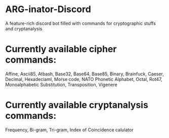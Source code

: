 # ARG-inator-Discord
A feature-rich discord bot filled with commands for cryptographic stuffs and cryptanalysis
# Currently available cipher commands:
Affine, Ascii85, Atbash, Base32, Base64, Base85, Binary, Brainfuck, Caeser, Decimal, Hexadeciaml, Morse code, NATO Phonetic Alphabet, Octal, Rot47, Monoalphabetic Substitution, Transposition, Vigenere
# Currently available cryptanalysis commands:
Frequency, Bi-gram, Tri-gram, Index of Coincidence calulator
